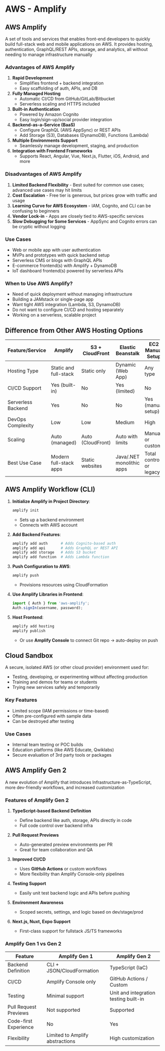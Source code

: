 # AWS - Amplify

## AWS Amplify

A set of tools and services that enables front-end developers to quickly build full-stack web and mobile applications on AWS. It provides hosting, authentication, GraphQL/REST APIs, storage, and analytics, all without needing to manage infrastructure manually

### Advantages of AWS Amplify

1. **Rapid Development**
   - Simplifies frontend + backend integration
   - Easy scaffolding of auth, APIs, and DB
2. **Fully Managed Hosting**
   - Automatic CI/CD from GitHub/GitLab/Bitbucket
   - Serverless scaling and HTTPS included
3. **Built-in Authentication**
   - Powered by Amazon Cognito
   - Easy login/sign-up/social provider integration
4. **Backend-as-a-Service (BaaS)**
   - Configure GraphQL (AWS AppSync) or REST APIs
   - Add Storage (S3), Databases (DynamoDB), Functions (Lambda)
5. **Multiple Environments Support**
   - Seamlessly manage development, staging, and production
6. **Integration with Frontend Frameworks**
   - Supports React, Angular, Vue, Next.js, Flutter, iOS, Android, and more

### Disadvantages of AWS Amplify

1. **Limited Backend Flexibility** - Best suited for common use cases; advanced use cases may hit limits
2. **Cost Escalation** - Free tier is generous, but prices grow with traffic and usage
3. **Learning Curve for AWS Ecosystem** - IAM, Cognito, and CLI can be confusing to beginners
4. **Vendor Lock-in** - Apps are closely tied to AWS-specific services
5. **Slow Debugging for Some Services** - AppSync and Cognito errors can be cryptic without logging

### Use Cases

- Web or mobile app with user authentication
- MVPs and prototypes with quick backend setup
- Serverless CMS or blogs with GraphQL APIs
- E-commerce frontend(s) with Amplify + DynamoDB
- IoT dashboard frontend(s) powered by serverless APIs

### When to Use AWS Amplify?

- Need of quick deployment without managing infrastructure
- Building a JAMstack or single-page app
- Want tight AWS integration (Lambda, S3, DynamoDB)
- Do not want to configure CI/CD and hosting separately
- Working on a serverless, scalable project

## Difference from Other AWS Hosting Options
| Feature/Service | **Amplify**  | **S3 + CloudFront** | **Elastic Beanstalk**  | **EC2 Manual Setup** |
|---|---|---|---|---|
| Hosting Type  | Static and full-stack | Static only| Dynamic (Web App) | Any type |
| CI/CD Support | Yes (built-in) | No | Yes (limited) | No |
| Serverless Backend | Yes | No  | No  | Yes (manual setup) |
| DevOps Complexity  | Low  | Low | Medium  | High  |
| Scaling | Auto (managed) | Auto (CloudFront) | Auto with limits | Manual or custom  |
| Best Use Case | Modern full-stack apps | Static websites | Java/.NET monolithic apps | Total control or legacy |

## AWS Amplify Workflow (CLI)
1. **Initialize Amplify in Project Directory**:

    ```bash
    amplify init
    ```

   - Sets up a backend environment
   - Connects with AWS account

2. **Add Backend Features**:

    ```bash
    amplify add auth      # Adds Cognito-based auth
    amplify add api       # Adds GraphQL or REST API
    amplify add storage   # Adds S3 bucket
    amplify add function  # Adds Lambda function
    ```

3. **Push Configuration to AWS**:

    ```bash
    amplify push
    ```
    - Provisions resources using CloudFormation

4. **Use Amplify Libraries in Frontend**:

    ```javascript
    import { Auth } from 'aws-amplify';
    Auth.signIn(username, password);
    ```

5. **Host Frontend**:

    ```bash
    amplify add hosting
    amplify publish
    ```

    - Or use **Amplify Console** to connect Git repo → auto-deploy on push

## Cloud Sandbox

A secure, isolated AWS (or other cloud provider) environment used for:
- Testing, developing, or experimenting without affecting production
- Training and demos for teams or students
- Trying new services safely and temporarily

### Key Features

- Limited scope (IAM permissions or time-based)
- Often pre-configured with sample data
- Can be destroyed after testing

### Use Cases

- Internal team testing or POC builds
- Education platforms (like AWS Educate, Qwiklabs)
- Secure evaluation of 3rd party tools or packages

## AWS Amplify Gen 2

A new evolution of Amplify that introduces Infrastructure-as-TypeScript, more dev-friendly workflows, and increased customization

### Features of Amplify Gen 2

1. **TypeScript-based Backend Definition**
   - Define backend like auth, storage, APIs directly in code
   - Full code control over backend infra

2. **Pull Request Previews**
   - Auto-generated preview environments per PR
   - Great for team collaboration and QA

3. **Improved CI/CD**
   - Uses **GitHub Actions** or custom workflows
   - More flexibility than Amplify Console-only pipelines

4. **Testing Support**

   - Easily unit test backend logic and APIs before pushing

5. **Environment Awareness**

   - Scoped secrets, settings, and logic based on dev/stage/prod

6. **Next.js, Nuxt, Expo Support**

   - First-class support for fullstack JS/TS frameworks

### Amplify Gen 1 vs Gen 2

| Feature | **Amplify Gen 1** | **Amplify Gen 2** |
|---|---|---|
| Backend Definition | CLI + JSON/CloudFormation | TypeScript (IaC) |
| CI/CD | Amplify Console only | GitHub Actions / Custom |
| Testing | Minimal support | Unit and integration testing built-in |
| Pull Request Previews | Not supported | Supported |
| Code-first Experience | No | Yes |
| Flexibility | Limited to Amplify abstractions | High customization |
